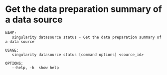 # Get the data preparation summary of a data source

```
NAME:
   singularity datasource status - Get the data preparation summary of a data source

USAGE:
   singularity datasource status [command options] <source_id>

OPTIONS:
   --help, -h  show help
```
